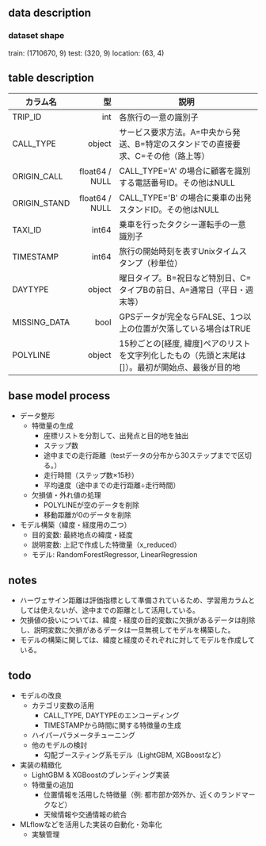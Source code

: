 ## data description
### dataset shape
train:  (1710670, 9)
test:  (320, 9)
location:  (63, 4)

## table description
| カラム名 | 型 | 説明 |
|---|---:|---|
| TRIP_ID | int | 各旅行の一意の識別子 |
| CALL_TYPE | object | サービス要求方法。A=中央から発送、B=特定のスタンドでの直接要求、C=その他（路上等） |
| ORIGIN_CALL | float64 / NULL | CALL_TYPE='A' の場合に顧客を識別する電話番号ID。その他はNULL |
| ORIGIN_STAND | float64 / NULL | CALL_TYPE='B' の場合に乗車の出発スタンドID。その他はNULL |
| TAXI_ID | int64 | 乗車を行ったタクシー運転手の一意識別子 |
| TIMESTAMP | int64 | 旅行の開始時刻を表すUnixタイムスタンプ（秒単位） |
| DAYTYPE | object | 曜日タイプ。B=祝日など特別日、C=タイプBの前日、A=通常日（平日・週末等） |
| MISSING_DATA | bool | GPSデータが完全ならFALSE、1つ以上の位置が欠落している場合はTRUE |
| POLYLINE | object | 15秒ごとの[経度, 緯度]ペアのリストを文字列化したもの（先頭と末尾は[]）。最初が開始点、最後が目的地 |

## base model process
- データ整形
    - 特徴量の生成
        - 座標リストを分割して、出発点と目的地を抽出
        - ステップ数
        - 途中までの走行距離（testデータの分布から30ステップまでで区切る。）
        - 走行時間（ステップ数×15秒）
        - 平均速度（途中までの走行距離÷走行時間）
    - 欠損値・外れ値の処理
        - POLYLINEが空のデータを削除
        - 移動距離が0のデータを削除
- モデル構築（緯度・経度用の二つ）
    - 目的変数: 最終地点の緯度・経度
    - 説明変数: 上記で作成した特徴量（x_reduced）
    - モデル: RandomForestRegressor, LinearRegression

## notes 
- ハーヴェサイン距離は評価指標として準備されているため、学習用カラムとしては使えないが、途中までの距離として活用している。
- 欠損値の扱いについては、緯度・経度の目的変数に欠損があるデータは削除し、説明変数に欠損があるデータは一旦無視してモデルを構築した。
- モデルの構築に関しては、緯度と経度のそれぞれに対してモデルを作成している。

## todo
- モデルの改良
    - カテゴリ変数の活用
        - CALL_TYPE, DAYTYPEのエンコーディング
        - TIMESTAMPから時間に関する特徴量の生成 
    - ハイパーパラメータチューニング
    - 他のモデルの検討
        - 勾配ブースティング系モデル（LightGBM, XGBoostなど）
- 実装の精緻化
    - LightGBM & XGBoostのブレンディング実装
    - 特徴量の追加
        - 位置情報を活用した特徴量（例: 都市部か郊外か、近くのランドマークなど）
        - 天候情報や交通情報の統合
- MLflowなどを活用した実装の自動化・効率化
    - 実験管理